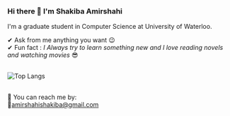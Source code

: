 ### Hi there 👋 I'm Shakiba Amirshahi

<!--
**shakibaam/shakibaam** is a ✨ _special_ ✨ repository because its `README.md` (this file) appears on your GitHub profile.

Here are some ideas to get you started:

- 🔭 I’m currently working on ...
- 🌱 I’m currently learning ...
- 👯 I’m looking to collaborate on ...
- 🤔 I’m looking for help with ...
- 💬 Ask me about ...
- 📫 How to reach me: ...
- 😄 Pronouns: ...
- ⚡ Fun fact: ...
-->
I'm a graduate student in Computer Science at University of Waterloo.


✔ Ask from me anything you want 😉<br>
✔ Fun fact : *I Always try to learn something new and I love reading novels and watching movies* 😎<br><br>

![Top Langs](https://github-readme-stats.vercel.app/api/top-langs/?username=shakibaam&theme=tokyonight) <br><br>

🤙 You can reach me by:<br>
📧amirshahishakiba@gmail.com
